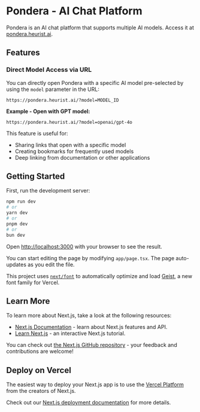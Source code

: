 # Pondera - AI Chat Platform

Pondera is an AI chat platform that supports multiple AI models. Access it at [pondera.heurist.ai](https://pondera.heurist.ai).

## Features

### Direct Model Access via URL

You can directly open Pondera with a specific AI model pre-selected by using the `model` parameter in the URL:

```
https://pondera.heurist.ai/?model=MODEL_ID
```

**Example - Open with GPT model:**
```
https://pondera.heurist.ai/?model=openai/gpt-4o
```

This feature is useful for:
- Sharing links that open with a specific model
- Creating bookmarks for frequently used models
- Deep linking from documentation or other applications

## Getting Started

First, run the development server:

```bash
npm run dev
# or
yarn dev
# or
pnpm dev
# or
bun dev
```

Open [http://localhost:3000](http://localhost:3000) with your browser to see the result.

You can start editing the page by modifying `app/page.tsx`. The page auto-updates as you edit the file.

This project uses [`next/font`](https://nextjs.org/docs/app/building-your-application/optimizing/fonts) to automatically optimize and load [Geist](https://vercel.com/font), a new font family for Vercel.

## Learn More

To learn more about Next.js, take a look at the following resources:

- [Next.js Documentation](https://nextjs.org/docs) - learn about Next.js features and API.
- [Learn Next.js](https://nextjs.org/learn) - an interactive Next.js tutorial.

You can check out [the Next.js GitHub repository](https://github.com/vercel/next.js) - your feedback and contributions are welcome!

## Deploy on Vercel

The easiest way to deploy your Next.js app is to use the [Vercel Platform](https://vercel.com/new?utm_medium=default-template&filter=next.js&utm_source=create-next-app&utm_campaign=create-next-app-readme) from the creators of Next.js.

Check out our [Next.js deployment documentation](https://nextjs.org/docs/app/building-your-application/deploying) for more details.
